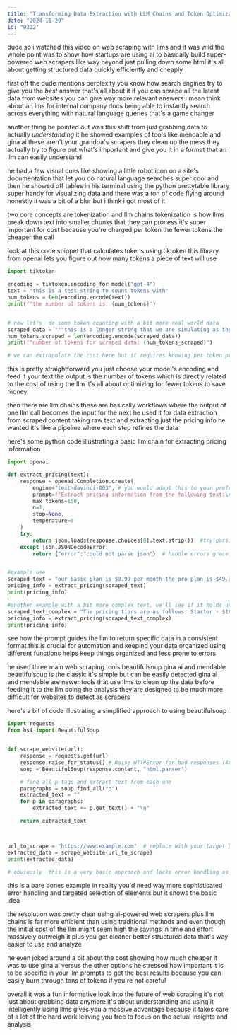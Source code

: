 ```yaml
---
title: "Transforming Data Extraction with LLM Chains and Token Optimization"
date: "2024-11-29"
id: "9222"
---
```


dude so i watched this video on web scraping with llms and it was wild the whole point was to show how startups are using ai to basically build super-powered web scrapers like way beyond just pulling down some html it's all about getting structured data quickly efficiently and cheaply

first off the dude mentions perplexity you know how search engines try to give you the _best_ answer that's all about it if you can scrape all the latest data from websites you can give way more relevant answers i mean think about an lms for internal company docs being able to instantly search across everything with natural language queries that's a game changer

another thing he pointed out was this shift from just grabbing data to actually _understanding_ it he showed examples of tools like mendable and gina ai these aren't your grandpa's scrapers they clean up the mess they actually try to figure out what's important and give you it in a format that an llm can easily understand

he had a few visual cues like showing a little robot icon on a site's documentation that let you do natural language searches super cool and then he showed off tables in his terminal using the python prettytable library super handy for visualizing data and there was a ton of code flying around honestly it was a bit of a blur but i think i got most of it

two core concepts are tokenization and llm chains tokenization is how llms break down text into smaller chunks that they can process it's super important for cost because you're charged per token the fewer tokens the cheaper the call

look at this code snippet that calculates tokens using tiktoken this library from openai lets you figure out how many tokens a piece of text will use

```python
import tiktoken

encoding = tiktoken.encoding_for_model("gpt-4")
text = "this is a test string to count tokens with"
num_tokens = len(encoding.encode(text))
print(f"the number of tokens is: {num_tokens}")


# now let's  do some token counting with a bit more real world data
scraped_data = """this is a longer string that we are simulating as the content that's been scraped from a web page  it might contain various elements and we need to count all of this"""
num_tokens_scraped = len(encoding.encode(scraped_data))
print(f"number of tokens for scraped data: {num_tokens_scraped}")

# we can extrapolate the cost here but it requires knowing per token pricing for your chosen LLM
```

this is pretty straightforward you just choose your model's encoding and feed it your text the output is the number of tokens which is directly related to the cost of using the llm it's all about optimizing for fewer tokens to save money

then there are llm chains these are basically workflows where the output of one llm call becomes the input for the next he used it for data extraction from scraped content taking raw text and extracting just the pricing info he wanted it's like a pipeline where each step refines the data

here's some python code illustrating a basic llm chain for extracting pricing information

```python
import openai

def extract_pricing(text):
    response = openai.Completion.create(
        engine="text-davinci-003", # you would adapt this to your preferred model
        prompt=f"Extract pricing information from the following text:\n\n{text}\n\nReturn as a JSON object like this: `{{'price': 100, 'currency': 'USD'}}`",
        max_tokens=150,
        n=1,
        stop=None,
        temperature=0
    )
    try:
        return json.loads(response.choices[0].text.strip())  #try parsing as json
    except json.JSONDecodeError:
        return {"error":"could not parse json"}  # handle errors gracefully


#example use
scraped_text = "our basic plan is $9.99 per month the pro plan is $49.99 per month and enterprise is $999 per month"
pricing_info = extract_pricing(scraped_text)
print(pricing_info)

#another example with a bit more complex text, we'll see if it holds up
scraped_text_complex = "The pricing tiers are as follows: Starter - $10/month, Pro - $50/month, and Enterprise (contact sales for pricing)."
pricing_info = extract_pricing(scraped_text_complex)
print(pricing_info)
```

see how the prompt guides the llm to return specific data in a consistent format this is crucial for automation and keeping your data organized using different functions helps keep things organized and less prone to errors

he used three main web scraping tools beautifulsoup gina ai and mendable beautifulsoup is the classic it's simple but can be easily detected gina ai and mendable are newer tools that use llms to clean up the data before feeding it to the llm doing the analysis they are designed to be much more difficult for websites to detect as scrapers

here's a bit of code illustrating a simplified approach to using beautifulsoup

```python
import requests
from bs4 import BeautifulSoup


def scrape_website(url):
    response = requests.get(url)
    response.raise_for_status() # Raise HTTPError for bad responses (4xx or 5xx)
    soup = BeautifulSoup(response.content, "html.parser")

    # find all p tags and extract text from each one
    paragraphs = soup.find_all("p")
    extracted_text = ""
    for p in paragraphs:
        extracted_text += p.get_text() + "\n"

    return extracted_text



url_to_scrape = "https://www.example.com"  # replace with your target URL
extracted_data = scrape_website(url_to_scrape)
print(extracted_data)

# obviously  this is a very basic approach and lacks error handling as well as efficient navigation. this is only meant as a conceptual overview of how you can use beautiful soup

```

this is a bare bones example in reality you'd need way more sophisticated error handling and targeted selection of elements but it shows the basic idea

the resolution was pretty clear using ai-powered web scrapers plus llm chains is far more efficient than using traditional methods and even though the initial cost of the llm might seem high the savings in time and effort massively outweigh it plus you get cleaner better structured data that's way easier to use and analyze

he even joked around a bit about the cost showing how much cheaper it was to use gina ai versus the other options he stressed how important it is to be specific in your llm prompts to get the best results because you can easily burn through tons of tokens if you're not careful

overall it was a fun informative look into the future of web scraping it's not just about grabbing data anymore it's about understanding and using it intelligently using llms gives you a massive advantage because it takes care of a lot of the hard work leaving you free to focus on the actual insights and analysis
